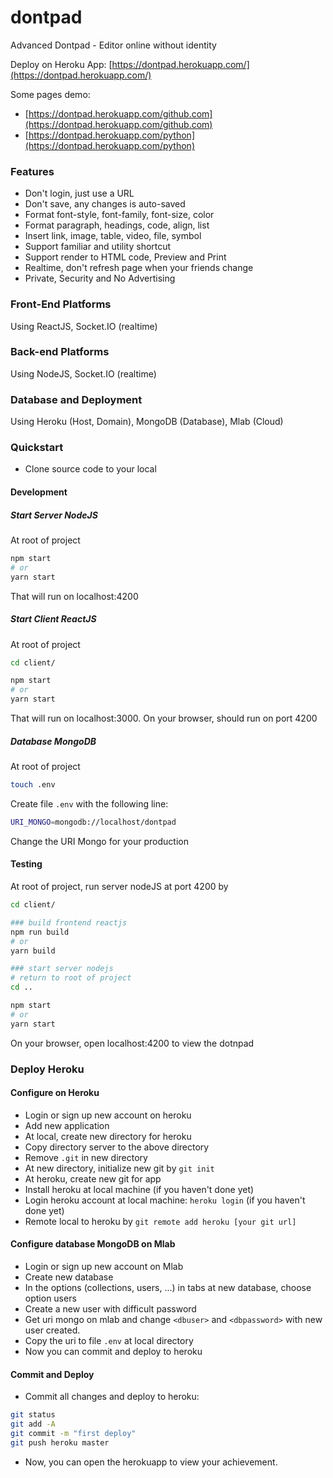 # dontpad
Advanced Dontpad - Editor online without identity


Deploy on Heroku App: [https://dontpad.herokuapp.com/](https://dontpad.herokuapp.com/)

Some pages demo:
+ [https://dontpad.herokuapp.com/github.com](https://dontpad.herokuapp.com/github.com)
+ [https://dontpad.herokuapp.com/python](https://dontpad.herokuapp.com/python)


### Features
+ Don't login, just use a URL
+ Don't save, any changes is auto-saved
+ Format font-style, font-family, font-size, color
+ Format paragraph, headings, code, align, list
+ Insert link, image, table, video, file, symbol
+ Support familiar and utility shortcut
+ Support render to HTML code, Preview and Print
+ Realtime, don't refresh page when your friends change
+ Private, Security and No Advertising


### Front-End Platforms
Using ReactJS, Socket.IO (realtime)

### Back-end Platforms
Using NodeJS, Socket.IO (realtime)

### Database and Deployment
Using Heroku (Host, Domain), MongoDB (Database), Mlab (Cloud)

### Quickstart
+ Clone source code to your local

#### Development

##### Start Server NodeJS
At root of project
```bash
npm start
# or
yarn start
```
That will run on localhost:4200

##### Start Client ReactJS
At root of project
```bash
cd client/

npm start
# or
yarn start
```
That will run on localhost:3000. On your browser, should run on port 4200


##### Database MongoDB
At root of project
```bash
touch .env
```
Create file `.env` with the following line:
```bash
URI_MONGO=mongodb://localhost/dontpad
```
Change the URI Mongo for your production


#### Testing
At root of project, run server nodeJS at port 4200 by
```bash
cd client/

### build frontend reactjs
npm run build
# or
yarn build

### start server nodejs
# return to root of project
cd ..

npm start
# or 
yarn start
```
On your browser, open localhost:4200 to view the dotnpad


### Deploy Heroku
#### Configure on Heroku
+ Login or sign up new account on heroku
+ Add new application
+ At local, create new directory for heroku
+ Copy directory server to the above directory
+ Remove `.git` in new directory
+ At new directory, initialize new git by `git init`
+ At heroku, create new git for app
+ Install heroku at local machine (if you haven't done yet)
+ Login heroku account at local machine: `heroku login` (if you haven't done yet)
+ Remote local to heroku by `git remote add heroku [your git url]`

#### Configure database MongoDB on Mlab
+ Login or sign up new account on Mlab
+ Create new database
+ In the options (collections, users, ...) in tabs at new database, choose option users 
+ Create a new user with difficult password
+ Get uri mongo on mlab and change `<dbuser>` and `<dbpassword>` with new user created.
+ Copy the uri to file `.env` at local directory
+ Now you can commit and deploy to heroku

#### Commit and Deploy
+ Commit all changes and deploy to heroku:
```bash
git status
git add -A
git commit -m "first deploy"
git push heroku master
```
+ Now, you can open the herokuapp to view your achievement.
